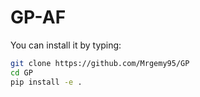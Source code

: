 # GP-AF


You can install it by typing:

```bash
git clone https://github.com/Mrgemy95/GP
cd GP
pip install -e .
```
